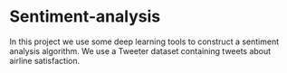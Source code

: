 # Sentiment-analysis
In this project we use some deep learning tools to construct a sentiment analysis algorithm. We use a Tweeter dataset containing tweets about airline satisfaction.
